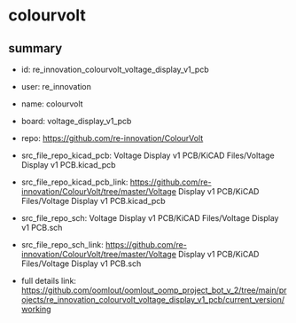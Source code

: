 # colourvolt
 
## summary 
* id: re_innovation_colourvolt_voltage_display_v1_pcb
* user: re_innovation
* name: colourvolt
* board: voltage_display_v1_pcb
* repo: https://github.com/re-innovation/ColourVolt
* src_file_repo_kicad_pcb: Voltage Display v1 PCB/KiCAD Files/Voltage Display v1 PCB.kicad_pcb
* src_file_repo_kicad_pcb_link: https://github.com/re-innovation/ColourVolt/tree/master/Voltage Display v1 PCB/KiCAD Files/Voltage Display v1 PCB.kicad_pcb


* src_file_repo_sch: Voltage Display v1 PCB/KiCAD Files/Voltage Display v1 PCB.sch
* src_file_repo_sch_link: https://github.com/re-innovation/ColourVolt/tree/master/Voltage Display v1 PCB/KiCAD Files/Voltage Display v1 PCB.sch
* full details link: https://github.com/oomlout/oomlout_oomp_project_bot_v_2/tree/main/projects/re_innovation_colourvolt_voltage_display_v1_pcb/current_version/working  







